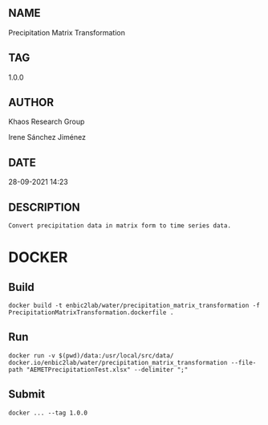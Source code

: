 ## NAME
Precipitation Matrix Transformation 

## TAG
1.0.0

## AUTHOR
Khaos Research Group 

Irene Sánchez Jiménez

## DATE

28-09-2021 14:23

## DESCRIPTION

```
Convert precipitation data in matrix form to time series data.
```

# DOCKER

## Build

```
docker build -t enbic2lab/water/precipitation_matrix_transformation -f PrecipitationMatrixTransformation.dockerfile .
```

## Run

```
docker run -v $(pwd)/data:/usr/local/src/data/ docker.io/enbic2lab/water/precipitation_matrix_transformation --file-path "AEMETPrecipitationTest.xlsx" --delimiter ";"
```

## Submit

```
docker ... --tag 1.0.0
```